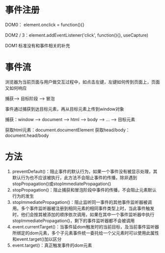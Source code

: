 # 事件注册
DOM0： element.onclick = function(){}

DOM2 / 3：element.addEventListener('click', function(){}, useCapture)

DOM1 标准没有和事件相关的补充

# 事件流
浏览器为当前页面与用户做交互过程中，如点击左键，左键如何传到页面上，页面又如何响应

捕获——> 目标阶段 ——> 冒泡

事件通过捕获到达目标元素，再从目标元素上传到window对象

捕获：window —> document —> html —> body —> ... —> 目标元素

获取html元素：document.documentElement
获取head/body：document.head/body

# 方法
1. preventDefault()：阻止事件的默认行为，如果一个事件没有被显示处理，其默认行为也不应该被执行，此方法不会阻止事件的传播，除非遇到stopPropagation()或stopImmediatePropagation()
2. stopPropagation()：阻止捕获和冒泡阶段中事件的传播，不会阻止元素默认行为的发生
3. stopImmediatePropagation()：阻止监听同一事件的其他事件监听器被调用。多个事件监听器被注册到相同元素的相同事件类型上时，当此事件触发时，他们会按其被添加的顺序依次调用，如果在其中一个事件监听器中执行stopImmediatePropagation()，剩下的事件监听器都不会被调用
4. event.currentTarget()：当事件延dom触发时的当前目标，及当前事件监听器所绑定的dom元素，多个子元素事件统一委托给一个父元素时可以使用此属性和event.target()加以区分
5. event.target()：真正触发事件的dom元素